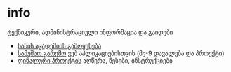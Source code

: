 # info
ტექნიკური, ადმინისტრაციული ინფორმაცია და გაიდები

- [ხანის აკადემიის გამოყენება](./khanacademy)
- [სამუშაო გარემო](./browser_IDE) ვებ აპლიკაციებისთვის (მე-9 დავალება და პროექტი)
- [ფინალური პროექტის](./final_project) აღწერა, წესები, ინსტრუქციები
